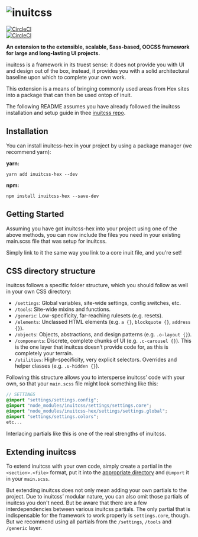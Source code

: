 # ![inuitcss](http://inuitcss.com/img/logo-small.png)

[![CircleCI](https://img.shields.io/circleci/project/inuitcss/inuitcss/master.svg?maxAge=2592000?style=flat-square)](https://circleci.com/gh/inuitcss/inuitcss)  
[![CircleCI](https://img.shields.io/circleci/project/hex-digital/inuitcss-hex/master.svg?maxAge=2592000?style=flat-square)](https://circleci.com/gh/hex-digital/inuitcss-hex)

**An extension to the extensible, scalable, Sass-based, OOCSS framework for 
large and long-lasting UI projects.**

inuitcss is a framework in its truest sense: it does not provide you with UI and
design out of the box, instead, it provides you with a solid architectural
baseline upon which to complete your own work.

This extension is a means of bringing commonly used areas from Hex sites into a
package that can then be used ontop of inuit.

The following README assumes you have already followed the inuitcss installation
and setup guide in thee [inuitcss repo](https://github.com/inuitcss/inuitcss).

## Installation

You can install inuitcss-hex in your project by using a package manager (we 
recommend yarn):

**yarn:**

    yarn add inuitcss-hex --dev

**npm:**

    npm install inuitcss-hex --save-dev

## Getting Started

Assuming you have got inuitcss-hex into your project using one of the above
methods, you can now include the files you need in your existing main.scss file
that was setup for inuitcss.

Simply link to it the same way you link to a core inuit file, and you're set!

## CSS directory structure

inuitcss follows a specific folder structure, which you should follow as well in your own CSS directory:

* `/settings`: Global variables, site-wide settings, config switches, etc.
* `/tools`: Site-wide mixins and functions.
* `/generic`: Low-specificity, far-reaching rulesets (e.g. resets).
* `/elements`: Unclassed HTML elements (e.g. `a {}`, `blockquote {}`, `address {}`).
* `/objects`: Objects, abstractions, and design patterns (e.g. `.o-layout {}`).
* `/components`: Discrete, complete chunks of UI (e.g. `.c-carousel {}`). This is the one layer that inuitcss doesn’t provide code for, as this is completely your terrain.
* `/utilities`: High-specificity, very explicit selectors. Overrides and helper
  classes (e.g. `.u-hidden {}`).

Following this structure allows you to intersperse inuitcss’ code with your own,
so that your `main.scss` file might look something like this:

```scss
// SETTINGS
@import "settings/settings.config";
@import "node_modules/inuitcss/settings/settings.core";
@import "node_modules/inuitcss-hex/settings/settings.global";
@import "settings/settings.colors";
etc...
```

Interlacing partials like this is one of the real strengths of inuitcss.

## Extending inuitcss

To extend inuitcss with your own code, simply create a partial in the `<section>.<file>` format, put it into the [appropriate directory](#css-directory-structure) and `@import` it in your `main.scss`.

But extending inuitcss does not only mean adding your own partials to the project. Due to inuitcss’ modular nature, you can also omit those partials of inuitcss you don't need. But be aware that there are a few interdependencies between various inuitcss partials. The only partial that is indispensable for the framework to work properly is `settings.core`, though. But we recommend using all partials from the `/settings`, `/tools` and `/generic` layer.
